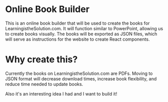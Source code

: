 # Online Book Builder
This is an online book builder that will be used to create the books for LearningistheSolution.com.  It will function similar to PowerPoint, allowing us to create books visually.  The books will be exported as JSON files, which will serve as instructions for the website to create React components.

# Why create this?
Currently the books on LearningistheSolution.com are PDFs.  Moving to JSON format will decrease download times, increase book flexibility, and reduce time needed to update books.

Also it's an interesting idea I had and I want to build it!
